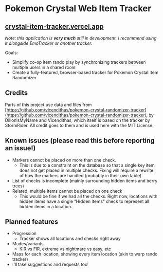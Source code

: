 # Pokemon Crystal Web Item Tracker

## [crystal-item-tracker.vercel.app](https://crystal-item-tracker.vercel.app/)

_Note: this application is **very much** still in development. I recommend using it alongside EmoTracker or another tracker._

Goals:

- Simplify co-op item rando play by synchronizing trackers between multiple users in a shared room
- Create a fully-featured, browser-based tracker for Pokemon Crystal Item Randomizer

## Credits

Parts of this project use data and files from [https://github.com/vicendithas/pokemon-crystal-randomizer-tracker](https://github.com/vicendithas/pokemon-crystal-randomizer-tracker), by DillonIsMyName and Vicendithas, which itself is based on the tracker by StormRider. All credit goes to them and is used here with the MIT License.

## Known issues (**please read this before reporting an issue!**)

- Markers cannot be placed on more than one check.
  - This is due to a constraint on the database so that a single key item does not get placed in multiple checks. Fixing will require a rewrite of how the markers are handled (probably in their own table)
- List of checks is incomplete (mainly surrounding hidden items and berry trees)
- Related, multiple items cannot be placed on one check
  - This would be fine if we had all the checks. Right now, locations with hidden items have a single "Hidden Items" check to represent all hidden items in a location.

## Planned features

- Progression
  - Tracker shows all locations and checks right away
- Modes/variants
  - KIR vs FIR, extreme vs nightmare vs easy, etc
- Maps for each location, showing every item location (akin to warp rando tracker)
- I'll take suggestions and requests too!

